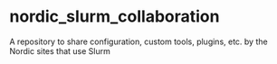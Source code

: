 # nordic_slurm_collaboration
A repository to share configuration, custom tools, plugins, etc. by the Nordic sites that use Slurm
